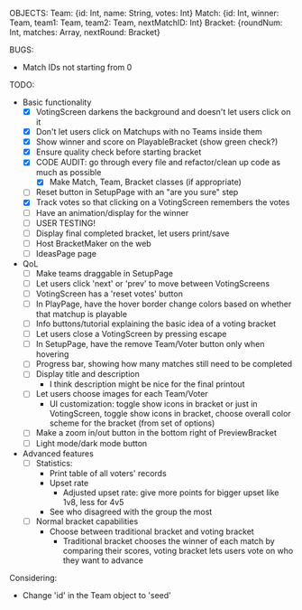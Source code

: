 OBJECTS:
Team: {id: Int, name: String, votes: Int}
Match: {id: Int, winner: Team, team1: Team, team2: Team, nextMatchID: Int}
Bracket: {roundNum: Int, matches: Array<Match>, nextRound: Bracket}


BUGS:
- Match IDs not starting from 0

TODO:
- Basic functionality
  - [x] VotingScreen darkens the background and doesn't let users click on it
  - [x] Don't let users click on Matchups with no Teams inside them
  - [x] Show winner and score on PlayableBracket (show green check?)
  - [x] Ensure quality check before starting bracket
  - [x] CODE AUDIT: go through every file and refactor/clean up code as much as possible
    - [x] Make Match, Team, Bracket classes (if appropriate)
  - [ ] Reset button in SetupPage with an "are you sure" step
  - [x] Track votes so that clicking on a VotingScreen remembers the votes
  - [ ] Have an animation/display for the winner
  - [ ] USER TESTING!
  - [ ] Display final completed bracket, let users print/save
  - [ ] Host BracketMaker on the web
  - [ ] IdeasPage page
- QoL
  - [ ] Make teams draggable in SetupPage
  - [ ] Let users click 'next' or 'prev' to move between VotingScreens
  - [ ] VotingScreen has a 'reset votes' button
  - [ ] In PlayPage, have the hover border change colors based on whether that matchup is playable
  - [ ] Info buttons/tutorial explaining the basic idea of a voting bracket
  - [ ] Let users close a VotingScreen by pressing escape
  - [ ] In SetupPage, have the remove Team/Voter button only when hovering 
  - [ ] Progress bar, showing how many matches still need to be completed
  - [ ] Display title and description
    - I think description might be nice for the final printout
  - [ ] Let users choose images for each Team/Voter
    - UI customization: toggle show icons in bracket or just in VotingScreen, toggle show icons in bracket, choose overall color scheme for the bracket (from set of options)
  - [ ] Make a zoom in/out button in the bottom right of PreviewBracket
  - [ ] Light mode/dark mode button 
- Advanced features
  - [ ] Statistics:
      - Print table of all voters' records
      - Upset rate
          - Adjusted upset rate: give more points for bigger upset like 1v8, less for 4v5
      - See who disagreed with the group the most
  - [ ] Normal bracket capabilities
    - Choose between traditional bracket and voting bracket
      - Traditional bracket chooses the winner of each match by comparing their scores, voting bracket lets users vote on who they want to advance

Considering:
- Change 'id' in the Team object to 'seed'